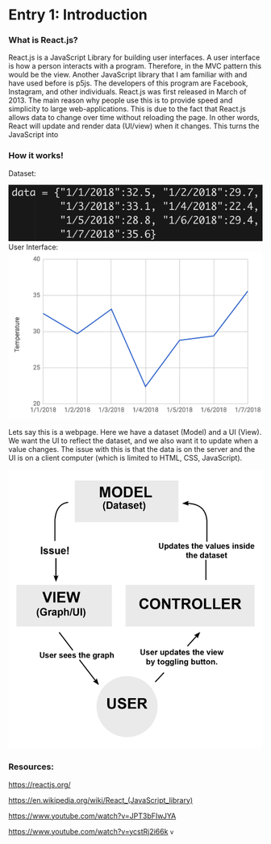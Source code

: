 # Entry 1: Introduction

### What is React.js?
React.js is a JavaScript Library for building user interfaces. A user interface is how a person interacts with a program. Therefore, in the MVC pattern this would be the view. Another JavaScript library that I am familiar with and have used before is p5js. The developers of this program are Facebook, Instagram, and other individuals. React.js was first released in March of 2013. The main reason why people use this is to provide speed and simplicity to large web-applications. This is due to the fact that React.js allows data to change over time without reloading the page. In other words, React will update and render data (UI/view) when it changes. This turns the JavaScript into

### How it works!

Dataset:

<img src="../images/entry1-data.png"/>
User Interface:

<img src="../images/entry1-view.png"/>

Lets say this is a webpage. Here we have a dataset (Model) and a UI (View). We want the UI to reflect the dataset, and we also want it to update when a value changes. The issue with this is that the data is on the server and the UI is on a client computer (which is limited to HTML, CSS, JavaScript).

<img src="../images/mvc.png"/>

### Resources:
https://reactjs.org/

https://en.wikipedia.org/wiki/React_(JavaScript_library)

https://www.youtube.com/watch?v=JPT3bFIwJYA

https://www.youtube.com/watch?v=ycstRj2i66k
`v` 